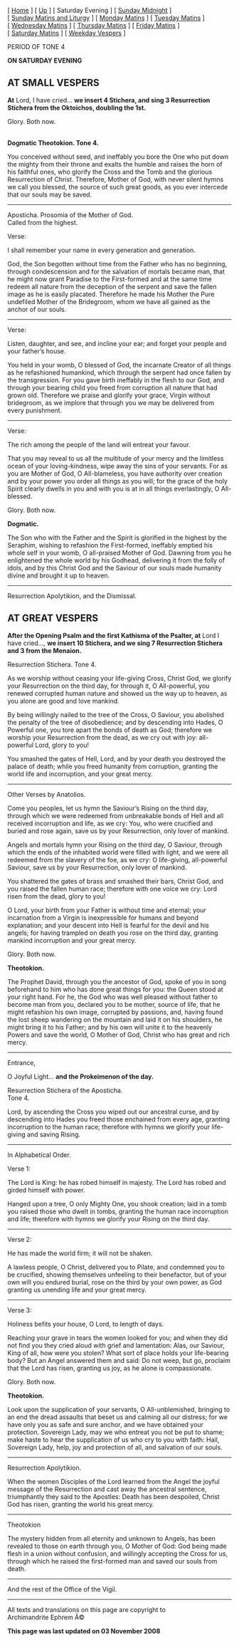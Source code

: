 \[ [Home](index.md) \] \[ [Up](tone4.md) \] \[ Saturday Evening \]
\[ [Sunday Midnight](sun4nc.md) \]
\[ [Sunday Matins and Liturgy](sun4mc.md) \]
\[ [Monday Matins](monday_matins3.md) \]
\[ [Tuesday Matins](tuesday_matins3.md) \]
\[ [Wednesday Matins](wednesday_matins3.md) \]
\[ [Thursday Matins](thursday_matins4.md) \]
\[ [Friday Matins](friday_matins1.md) \]
\[ [Saturday Matins](saturday_matins.md) \]
\[ [Weekday Vespers](weekday_vespers3.md) \]

PERIOD OF TONE 4

**ON SATURDAY EVENING**

AT SMALL VESPERS
----------------

**At** Lord, I have cried… **we insert 4 Stichera, and sing 3
Resurrection Stichera from the Oktoichos, doubling the 1st.**

Glory. Both now.

\
**Dogmatic Theotokion. Tone 4.**

You conceived without seed, and ineffably you bore the One who put down
the mighty from their throne and exalts the humble and raises the horn
of his faithful ones, who glorify the Cross and the Tomb and the
glorious Resurrection of Christ. Therefore, Mother of God, with never
silent hymns we call you blessed, the source of such great goods, as you
ever intercede that our souls may be saved.

****

Aposticha. Prosomia of the Mother of God.\
Called from the highest.

Verse:

I shall remember your name in every generation and generation.

God, the Son begotten without time from the Father who has no beginning,
through condescension and for the salvation of mortals became man, that
he might now grant Paradise to the First-formed and at the same time
redeem all nature from the deception of the serpent and save the fallen
image as he is easily placated. Therefore he made his Mother the Pure
undefiled Mother of the Bridegroom, whom we have all gained as the
anchor of our souls.

****

Verse:

Listen, daughter, and see, and incline your ear; and forget your people
and your father’s house.

You held in your womb, O blessed of God, the incarnate Creator of all
things as he refashioned humankind, which through the serpent had once
fallen by the transgression. For you gave birth ineffably in the flesh
to our God, and through your bearing child you freed from corruption all
nature that had grown old. Therefore we praise and glorify your grace,
Virgin without bridegroom, as we implore that through you we may be
delivered from every punishment.

****

Verse:

The rich among the people of the land will entreat your favour.

That you may reveal to us all the multitude of your mercy and the
limitless ocean of your loving-kindness, wipe away the sins of your
servants. For as you are Mother of God, O All-blameless, you have
authority over creation and by your power you order all things as you
will; for the grace of the holy Spirit clearly dwells in you and with
you is at in all things everlastingly, O All-blessed.

Glory. Both now.

**Dogmatic.**

The Son who with the Father and the Spirit is glorified in the highest
by the Seraphim, wishing to refashion the First-formed, ineffably
emptied his whole self in your womb, O all-praised Mother of God.
Dawning from you he enlightened the whole world by his Godhead,
delivering it from the folly of idols, and by this Christ God and the
Saviour of our souls made humanity divine and brought it up to heaven.

****

Resurrection Apolytikion, and the Dismissal.

AT GREAT VESPERS
----------------

**After the Opening Psalm and the first Kathisma of the Psalter, at**
Lord I have cried…, **we insert 10 Stichera, and we sing 7 Resurrection
Stichera and 3 from the Menaion.**

Resurrection Stichera. Tone 4.

As we worship without ceasing your life-giving Cross, Christ God, we
glorify your Resurrection on the third day, for through it, O
All-powerful, you renewed corrupted human nature and showed us the way
up to heaven, as you alone are good and love mankind.

By being willingly nailed to the tree of the Cross, O Saviour, you
abolished the penalty of the tree of disobedience; and by descending
into Hades, O Powerful one, you tore apart the bonds of death as God;
therefore we worship your Resurrection from the dead, as we cry out with
joy: all-powerful Lord, glory to you!

You smashed the gates of Hell, Lord, and by your death you destroyed the
palace of death; while you freed humanity from corruption, granting the
world life and incorruption, and your great mercy.

****

Other Verses by Anatolios.

Come you peoples, let us hymn the Saviour’s Rising on the third day,
through which we were redeemed from unbreakable bonds of Hell and all
received incorruption and life, as we cry: You, who were crucified and
buried and rose again, save us by your Resurrection, only lover of
mankind.

Angels and mortals hymn your Rising on the third day, O Saviour, through
which the ends of the inhabited world were filled with light, and we
were all redeemed from the slavery of the foe, as we cry: O life-giving,
all-powerful Saviour, save us by your Resurrection, only lover of
mankind.

You shattered the gates of brass and smashed their bars, Christ God, and
you raised the fallen human race; therefore with one voice we cry: Lord
risen from the dead, glory to you!

O Lord, your birth from your Father is without time and eternal; your
incarnation from a Virgin is inexpressible for humans and beyond
explanation; and your descent into Hell is fearful for the devil and his
angels; for having trampled on death you rose on the third day, granting
mankind incorruption and your great mercy.

Glory. Both now.

**Theotokion.**

The Prophet David, through you the ancestor of God, spoke of you in song
beforehand to him who has done great things for you: the Queen stood at
your right hand. For he, the God who was well pleased without father to
become man from you, declared you to be mother, source of life, that he
might refashion his own image, corrupted by passions, and, having found
the lost sheep wandering on the mountain and laid it on his shoulders,
he might bring it to his Father; and by his own will unite it to the
heavenly Powers and save the world, O Mother of God, Christ who has
great and rich mercy.

****

Entrance,

O Joyful Light… **and the Prokeimenon of the day.**

Resurrection Stichera of the Aposticha.\
Tone 4.

Lord, by ascending the Cross you wiped out our ancestral curse, and by
descending into Hades you freed those enchained from every age, granting
incorruption to the human race; therefore with hymns we glorify your
life-giving and saving Rising.

****

In Alphabetical Order.

Verse 1:

The Lord is King: he has robed himself in majesty. The Lord has robed
and girded himself with power.

Hanged upon a tree, O only Mighty One, you shook creation; laid in a
tomb you raised those who dwelt in tombs, granting the human race
incorruption and life; therefore with hymns we glorify your Rising on
the third day.

****

Verse 2:

He has made the world firm; it will not be shaken.

A lawless people, O Christ, delivered you to Pilate, and condemned you
to be crucified, showing themselves unfeeling to their benefactor, but
of your own will you endured burial, rose on the third by your own
power, as God granting us unending life and your great mercy.

****

Verse 3:

Holiness befits your house, O Lord, to length of days.

Reaching your grave in tears the women looked for you; and when they did
not find you they cried aloud with grief and lamentation: Alas, our
Saviour, King of all, how were you stolen? What sort of place holds your
life-bearing body? But an Angel answered them and said: Do not weep, but
go, proclaim that the Lord has risen, granting us joy, as he alone is
compassionate.

Glory. Both now.

**Theotokion.**

Look upon the supplication of your servants, O All-unblemished, bringing
to an end the dread assaults that beset us and calming all our distress;
for we have only you as safe and sure anchor, and we have obtained your
protection. Sovereign Lady, may we who entreat you not be put to shame;
make haste to hear the supplication of us who cry to you with faith:
Hail, Sovereign Lady, help, joy and protection of all, and salvation of
our souls.

****

Resurrection Apolytikion.

When the women Disciples of the Lord learned from the Angel the joyful
message of the Resurrection and cast away the ancestral sentence,
triumphantly they said to the Apostles: Death has been despoiled, Christ
God has risen, granting the world his great mercy.

****

Theotokion

The mystery hidden from all eternity and unknown to Angels, has been
revealed to those on earth through you, O Mother of God: God being made
flesh in a union without confusion, and willingly accepting the Cross
for us, through which he raised the first-formed man and saved our souls
from death.

****

And the rest of the Office of the Vigil.

------------------------------------------------------------------------

All texts and translations on this page are copyright to\
Archimandrite Ephrem Â©

**This page was last updated on 03 November 2008**
